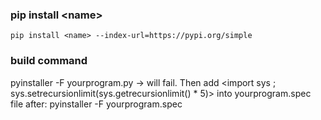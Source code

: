 ### pip install \<name>

`pip install <name> --index-url=https://pypi.org/simple`

### build command

<!-- https://stackoverflow.com/questions/5458048/how-can-i-make-a-python-script-standalone-executable-to-run-without-any-dependen -->

pyinstaller -F yourprogram.py
-> will fail. Then add <import sys ; sys.setrecursionlimit(sys.getrecursionlimit() \* 5)> into yourprogram.spec file
after:
pyinstaller -F yourprogram.spec
